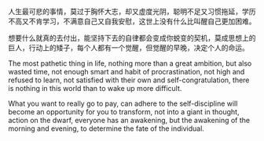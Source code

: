 人生最可悲的事情，莫过于胸怀大志，却又虚度光阴，聪明不足又习惯拖延，学历不高又不肯学习，不满意自己又自我安慰，这世上没有什么比叫醒自己更加困难。

想要什么就真的去付出，能坚持下去的自律都会变成你蜕变的契机，莫成思想上的巨人，行动上的矮子，每个人都有一个觉醒，但觉醒的早晚，决定个人的命运。

The most pathetic thing in life, nothing more than a great ambition, but also wasted time, not enough smart and habit of procrastination, not high and refused to learn, not satisfied with their own and self-congratulation, there is nothing in this world than to wake up more difficult.

What you want to really go to pay, can adhere to the self-discipline will become an opportunity for you to transform, not into a giant in thought, action on the dwarf, everyone has an awakening, but the awakening of the morning and evening, to determine the fate of the individual.